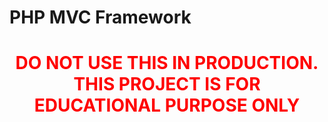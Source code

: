 # PHP MVC Framework

<h1 style="color: red; text-align: center;">DO NOT USE THIS IN PRODUCTION. THIS PROJECT IS FOR EDUCATIONAL PURPOSE ONLY</h1>


